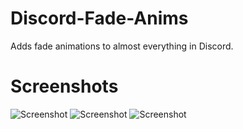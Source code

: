 # Discord-Fade-Anims
Adds fade animations to almost everything in Discord.

# Screenshots
![Screenshot](https://totally-not.a-sketchy.site/3a4155.gif)
![Screenshot](https://totally-not.a-sketchy.site/47d7de.gif)
![Screenshot](https://totally-not.a-sketchy.site/5067c0.gif)